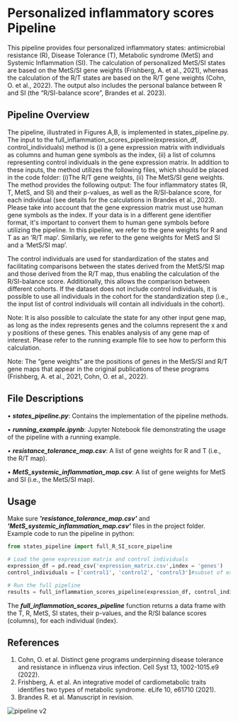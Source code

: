 # Personalized inflammatory scores Pipeline
This pipeline provides four personalized inflammatory states: antimicrobial resistance (R), Disease Tolerance (T), Metabolic syndrome (MetS) and Systemic Inflammation (SI). The calculation of personalized MetS/SI states are based on the MetS/SI gene weights (Frishberg, A. et al., 2021), whereas the calculation of the R/T states are based on the R/T gene weights (Cohn, O. et al., 2022). The output also includes the personal balance between R and SI (the “R/SI-balance score”, Brandes et al. 2023).
## Pipeline Overview
The pipeline, illustrated in Figures A,B, is implemented in states_pipeline.py. The input to the full_inflammation_scores_pipeline(expression_df, control_individuals) method is (i) a gene expression matrix with individuals as columns and human gene symbols as the index, (ii) a list of columns representing control individuals in the gene expression matrix.
In addition to these inputs, the method utilizes the following files, which should be placed in the code folder: (i)The R/T gene weights, (ii) The MetS/SI gene weights. 
The method provides the following output: The four inflammatory states (R, T, MetS, and SI) and their p-values, as well as the R/SI-balance score, for each individual (see details for the calculations in Brandes et al., 2023). 
Please take into account that the gene expression matrix must use human gene symbols as the index. If your data is in a different gene identifier format, it's important to convert them to human gene symbols before utilizing the pipeline. In this pipeline, we refer to the gene weights for R and T as an ’R/T map’. Similarly, we refer to the gene weights for MetS and SI and a ‘MetS/SI map’.  

The control individuals are used for standardization of the states and facilitating comparisons between the states derived from the MetS/SI map and those derived from the R/T map, thus enabling the calculation of the R/SI-balance score. Additionally, this allows the comparison between different cohorts. If the dataset does not include control individuals, it is possible to use all individuals in the cohort for the standardization step (i.e., the input list of control individuals will contain all individuals in the cohort).

Note: It is also possible to calculate the state for any other input gene map, as long as the index represents genes and the columns represent the x and y positions of these genes. This enables analysis of any gene map of interest. Please refer to the running example file to see how to perform this calculation.

Note: The “gene weights” are the positions of genes in the MetS/SI and R/T gene maps that appear in the original publications of these programs (Frishberg, A. et al., 2021, Cohn, O. et al., 2022). 
## File Descriptions
•	***states_pipeline.py***: Contains the implementation of the pipeline methods.

•	***running_example.ipynb***: Jupyter Notebook file demonstrating the usage of the pipeline with a running example.

•	***resistance_tolerance_map.csv***: A list of gene weights for R and T (i.e., the R/T map).

•	***MetS_systemic_inflammation_map.csv***: A list of gene weights for MetS and SI (i.e., the MetS/SI map).

## Usage
Make sure ***'resistance_tolerance_map.csv'*** and ***'MetS_systemic_inflammation_map.csv'*** files in the project folder.
Example code to run the pipeline in python:
```python 
from states_pipeline import full_R_SI_score_pipeline

# Load the gene expression matrix and control individuals
expression_df = pd.read_csv('expression_matrix.csv',index = 'genes')
control_individuals = ['control1', 'control2', 'control3']#subset of expression_df columns

# Run the full pipeline
results = full_inflammation_scores_pipeline(expression_df, control_individuals)
```
The ***full_inflammation_scores_pipeline*** function returns a data frame with the T, R, MetS, SI states, their p-values, and the R/SI balance scores (columns), for each individual (index).

## References
1.	Cohn, O. et al. Distinct gene programs underpinning disease tolerance and resistance in influenza virus infection. Cell Syst 13, 1002-1015.e9 (2022).
2.	Frishberg, A. et al. An integrative model of cardiometabolic traits identifies two types of metabolic syndrome. eLife 10, e61710 (2021).
3.	Brandes R. et al. Manuscript in revision.
 

![pipeline v2](https://github.com/rachelbl2/Personalized-inflammatory-scores-Pipeline/assets/81696220/44467dd1-b63e-445e-877e-37507c86a53a)
